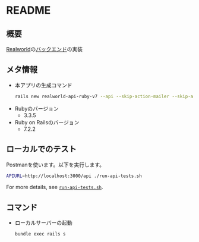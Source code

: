# README

## 概要

[Realworld](https://realworld-docs.netlify.app)の[バックエンド](https://realworld-docs.netlify.app/specifications/backend/introduction/)の実装

## メタ情報

- 本アプリの生成コマンド
  ```bash
  rails new realworld-api-ruby-v7 --api --skip-action-mailer --skip-action-mailbox
  ```
- Rubyのバージョン
  - 3.3.5
- Ruby on Railsのバージョン
  - 7.2.2

## ローカルでのテスト

Postmanを使います。以下を実行します。

```bash
APIURL=http://localhost:3000/api ./run-api-tests.sh
```

For more details, see [`run-api-tests.sh`](run-api-tests.sh).

## コマンド

- ローカルサーバーの起動
  ```bash
  bundle exec rails s
  ```
